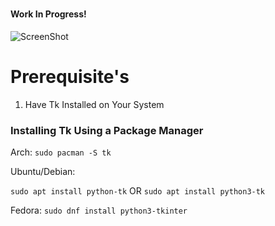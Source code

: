 # 

#### Work In Progress!

![ScreenShot](https://raw.githubusercontent.com/stking68/OpenConnect-Linux-GUI/main/screenshot.png)


# Prerequisite's

1. Have Tk Installed on Your System

### Installing Tk Using a Package Manager

Arch:
`sudo pacman -S tk`

Ubuntu/Debian:

`sudo apt install python-tk`
 OR 
`sudo apt install python3-tk`


Fedora:
`sudo dnf install python3-tkinter`


